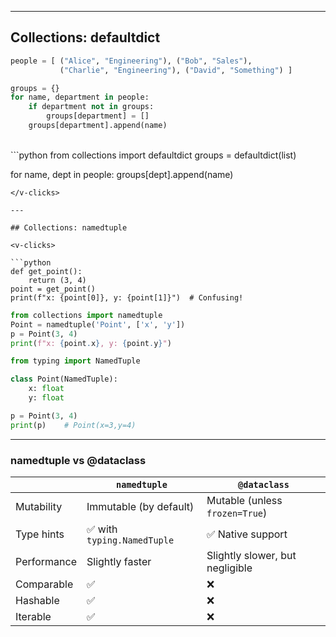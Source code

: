  ---

## Collections: defaultdict

<v-clicks>

```python
people = [ ("Alice", "Engineering"), ("Bob", "Sales"), 
           ("Charlie", "Engineering"), ("David", "Something") ]

groups = {}
for name, department in people:
    if department not in groups:
        groups[department] = []
    groups[department].append(name)
```
<br>
```python
from collections import defaultdict
groups = defaultdict(list)

for name, dept in people:
    groups[dept].append(name)
```
</v-clicks>

---

## Collections: namedtuple

<v-clicks>

```python
def get_point():
    return (3, 4)
point = get_point()
print(f"x: {point[0]}, y: {point[1]}")  # Confusing!
```

```python
from collections import namedtuple
Point = namedtuple('Point', ['x', 'y'])
p = Point(3, 4)
print(f"x: {point.x}, y: {point.y}") 

```

```python
from typing import NamedTuple

class Point(NamedTuple):
    x: float
    y: float

p = Point(3, 4)
print(p)    # Point(x=3,y=4)
```

</v-clicks>

---

### namedtuple vs @dataclass


|                 | `namedtuple`       | `@dataclass`                          |
|-----------------------|--------------------------------------|----------------------------------------|
| Mutability            | Immutable (by default)               | Mutable (unless `frozen=True`)         |
| Type hints            | ✅ with `typing.NamedTuple`          | ✅ Native support                      |
| Performance           | Slightly faster                      | Slightly slower, but negligible       |
| Comparable | ✅ | ❌ |
| Hashable | ✅ | ❌ |
| Iterable | ✅ | ❌ |